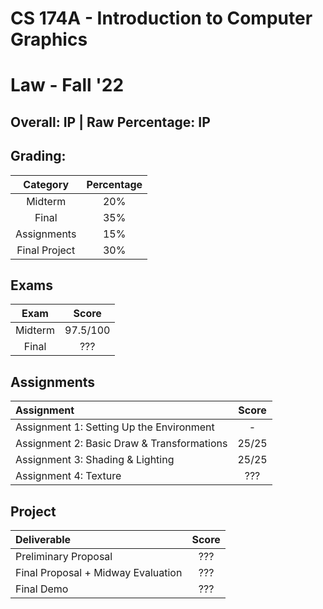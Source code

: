 # CS 174A - Introduction to Computer Graphics

# Law - Fall '22

## Overall: IP | Raw Percentage: IP

## Grading:

|   Category    | Percentage |
| :-----------: | :--------: |
|    Midterm    |    20%     |
|     Final     |    35%     |
|  Assignments  |    15%     |
| Final Project |    30%     |

## Exams

|  Exam   |  Score   |
| :-----: | :------: |
| Midterm | 97.5/100 |
|  Final  |   ???    |

## Assignments

| Assignment                                 | Score |
| :----------------------------------------- | :---: |
| Assignment 1: Setting Up the Environment   |   -   |
| Assignment 2: Basic Draw & Transformations | 25/25 |
| Assignment 3: Shading & Lighting           | 25/25 |
| Assignment 4: Texture                      |  ???  |

## Project

| Deliverable                        | Score |
| :--------------------------------- | :---: |
| Preliminary Proposal               |  ???  |
| Final Proposal + Midway Evaluation |  ???  |
| Final Demo                         |  ???  |

